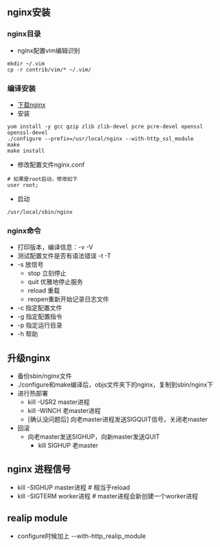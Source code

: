 
## nginx安装
### nginx目录
- nginx配置vim编辑识别
```shell
mkdir ~/.vim
cp -r contrib/vim/* ~/.vim/
```

### 编译安装
- [下载nginx](https://www.nginx.org)
- 安装
```shell
yum install -y gcc gzip zlib zlib-devel pcre pcre-devel openssl openssl-devel
./configure --prefix=/usr/local/nginx --with-http_ssl_module
make
make install
```
- 修改配置文件nginx.conf
```shell
# 如果是root启动，修改如下
user root;
```
- 启动
```shell
/usr/local/sbin/nginx
```

### nginx命令
- 打印版本，编译信息：-v -V
- 测试配置文件是否有语法错误 -t -T
- -s 放信号
  - stop 立刻停止
  - quit 优雅地停止服务
  - reload 重载
  - reopen重新开始记录日志文件
- -c 指定配置文件
- -g 指定配置指令
- -p 指定运行目录
- -h 帮助

## 升级nginx
- 备份sbin/nginx文件
- ./configure和make编译后，objs文件夹下的nginx，复制到sbin/nginx下
- 进行热部署
  - kill -USR2 master进程
  - kill -WINCH 老master进程
  - [确认没问题后] 向老master进程发送SIGQUIT信号，关闭老master
- 回滚
  - 向老master发送SIGHUP，向新master发送QUIT
    - kill SIGHUP 老master

## nginx 进程信号
- kill -SIGHUP master进程  # 相当于reload
- kill -SIGTERM worker进程  # master进程会新创建一个worker进程

## realip module
- configure时候加上 --with-http_realip_module
